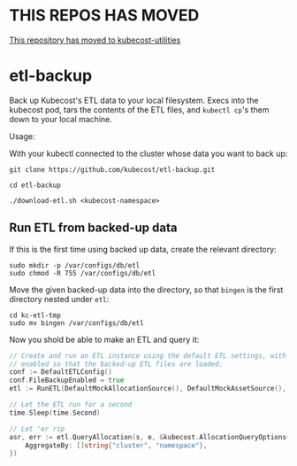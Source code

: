 # THIS REPOS HAS MOVED
[This repository has moved to kubecost-utilities](https://github.com/kubecost/kubecost-utilities)


# etl-backup
Back up Kubecost's ETL data to your local filesystem. Execs into the kubecost pod, tars the contents of the ETL files, and `kubectl cp`'s them down to your local machine.

Usage: 

With your kubectl connected to the cluster whose data you want to back up:

```
git clone https://github.com/kubecost/etl-backup.git

cd etl-backup

./download-etl.sh <kubecost-namespace>
```

## Run ETL from backed-up data

If this is the first time using backed up data, create the relevant directory:
```
sudo mkdir -p /var/configs/db/etl
sudo chmod -R 755 /var/configs/db/etl
```

Move the given backed-up data into the directory, so that `bingen` is the first directory nested under `etl`:
```
cd kc-etl-tmp
sudo mv bingen /var/configs/db/etl
```

Now you shold be able to make an ETL and query it:
```go
// Create and run an ETL instance using the default ETL settings, with file backup
// enabled so that the backed-up ETL files are loaded.
conf := DefaultETLConfig()
conf.FileBackupEnabled = true
etl := RunETL(DefaultMockAllocationSource(), DefaultMockAssetSource(), nil, conf)

// Let the ETL run for a second
time.Sleep(time.Second)

// Let 'er rip
asr, err := etl.QueryAllocation(s, e, &kubecost.AllocationQueryOptions{
	AggregateBy: []string{"cluster", "namespace"},
})
```
